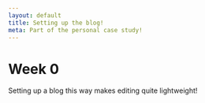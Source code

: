 ```yaml
---
layout: default
title: Setting up the blog!
meta: Part of the personal case study!
---
```


# Week 0

Setting up a blog this way makes editing quite lightweight!